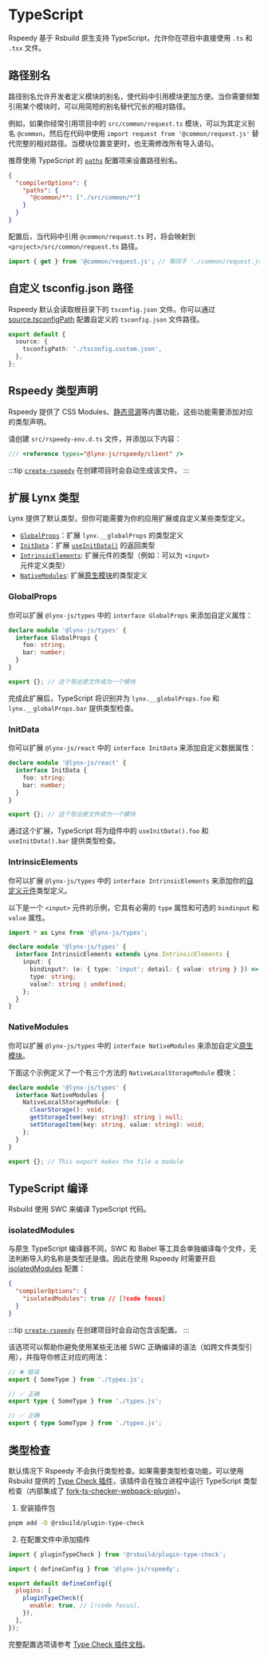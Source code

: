 # TypeScript

Rspeedy 基于 Rsbuild 原生支持 TypeScript，允许你在项目中直接使用 `.ts` 和 `.tsx` 文件。

## 路径别名

路径别名允许开发者定义模块的别名，使代码中引用模块更加方便。当你需要频繁引用某个模块时，可以用简短的别名替代冗长的相对路径。

例如，如果你经常引用项目中的 `src/common/request.ts` 模块，可以为其定义别名 `@common`，然后在代码中使用 `import request from '@common/request.js'` 替代完整的相对路径。当模块位置变更时，也无需修改所有导入语句。

推荐使用 TypeScript 的 [`paths`](https://www.typescriptlang.org/tsconfig/#paths) 配置项来设置路径别名。

```json title=tsconfig.json
{
  "compilerOptions": {
    "paths": {
      "@common/*": ["./src/common/*"]
    }
  }
}
```

配置后，当代码中引用 `@common/request.ts` 时，将会映射到 `<project>/src/common/request.ts` 路径。

<!-- eslint-disable-next-line import/no-unresolved -->

```js
import { get } from '@common/request.js'; // 等同于 './common/request.js'
```

## 自定义 tsconfig.json 路径

Rspeedy 默认会读取根目录下的 `tsconfig.json` 文件。你可以通过 [source.tsconfigPath](../../api/rspeedy/rspeedy.source.tsconfigpath) 配置自定义的 `tsconfig.json` 文件路径。

```ts
export default {
  source: {
    tsconfigPath: './tsconfig.custom.json',
  },
};
```

## Rspeedy 类型声明

Rspeedy 提供了 CSS Modules、[静态资源](./assets.md)等内置功能，这些功能需要添加对应的类型声明。

请创建 `src/rspeedy-env.d.ts` 文件，并添加以下内容：

```typescript title=src/rspeedy-env.d.ts
/// <reference types="@lynx-js/rspeedy/client" />
```

:::tip
[`create-rspeedy`](https://npmjs.com/create-rspeedy) 在创建项目时会自动生成该文件。
:::

## 扩展 Lynx 类型

Lynx 提供了默认类型，但你可能需要为你的应用扩展或自定义某些类型定义。

- [`GlobalProps`](#globalprops)：扩展 `lynx.__globalProps` 的类型定义
- [`InitData`](#initdata)：扩展 [`useInitData()`](/api/react/Function.useInitData.mdx) 的返回类型
- [`IntrinsicElements`](#intrinsicelements): 扩展元件的类型（例如：可以为 `<input>` 元件定义类型）
- [`NativeModules`](#nativemodules): 扩展[原生模块](/guide/use-native-modules.mdx)的类型定义

### GlobalProps

你可以扩展 `@lynx-js/types` 中的 `interface GlobalProps` 来添加自定义属性：

```ts title="src/global-props.d.ts"
declare module '@lynx-js/types' {
  interface GlobalProps {
    foo: string;
    bar: number;
  }
}

export {}; // 这个导出使文件成为一个模块
```

完成此扩展后，TypeScript 将识别并为 `lynx.__globalProps.foo` 和 `lynx.__globalProps.bar` 提供类型检查。

### InitData

你可以扩展 `@lynx-js/react` 中的 `interface InitData` 来添加自定义数据属性：

```ts title="src/init-data.d.ts"
declare module '@lynx-js/react' {
  interface InitData {
    foo: string;
    bar: number;
  }
}

export {}; // 这个导出使文件成为一个模块
```

通过这个扩展，TypeScript 将为组件中的 `useInitData().foo` 和 `useInitData().bar` 提供类型检查。

### IntrinsicElements

你可以扩展 `@lynx-js/types` 中的 `interface IntrinsicElements` 来添加你的[自定义元件](/guide/custom-native-component.mdx)类型定义。

以下是一个 `<input>` 元件的示例，它具有必需的 `type` 属性和可选的 `bindinput` 和 `value` 属性。

```ts title="src/intrinsic-element.d.ts"
import * as Lynx from '@lynx-js/types';

declare module '@lynx-js/types' {
  interface IntrinsicElements extends Lynx.IntrinsicElements {
    input: {
      bindinput?: (e: { type: 'input'; detail: { value: string } }) => void;
      type: string;
      value?: string | undefined;
    };
  }
}
```

### NativeModules

你可以扩展 `@lynx-js/types` 中的 `interface NativeModules` 来添加自定义[原生模块](/guide/use-native-modules.mdx)。

下面这个示例定义了一个有三个方法的 `NativeLocalStorageModule` 模块：

```ts title="src/native-modules.d.ts"
declare module '@lynx-js/types' {
  interface NativeModules {
    NativeLocalStorageModule: {
      clearStorage(): void;
      getStorageItem(key: string): string | null;
      setStorageItem(key: string, value: string): void;
    };
  }
}

export {}; // This export makes the file a module
```

## TypeScript 编译

Rsbuild 使用 SWC 来编译 TypeScript 代码。

### isolatedModules

与原生 TypeScript 编译器不同，SWC 和 Babel 等工具会单独编译每个文件，无法判断导入的名称是类型还是值。因此在使用 Rspeedy 时需要开启 [isolatedModules](https://typescriptlang.org/tsconfig/#isolatedModules) 配置：

```json title="tsconfig.json"
{
  "compilerOptions": {
    "isolatedModules": true // [!code focus]
  }
}
```

:::tip
[`create-rspeedy`](https://npmjs.com/create-rspeedy) 在创建项目时会自动包含该配置。
:::

该选项可以帮助你避免使用某些无法被 SWC 正确编译的语法（如跨文件类型引用），并指导你修正对应的用法：

<!-- eslint-disable import/no-unresolved, import/export -->

```ts
// ❌ 错误
export { SomeType } from './types.js';

// ✅ 正确
export type { SomeType } from './types.js';

// ✅ 正确
export { type SomeType } from './types.js';
```

## 类型检查

默认情况下 Rspeedy 不会执行类型检查。如果需要类型检查功能，可以使用 Rsbuild 提供的 [Type Check 插件](https://rsbuild.rs/zh/guide/basic/typescript#%E7%B1%BB%E5%9E%8B%E6%A3%80%E6%9F%A5)，该插件会在独立进程中运行 TypeScript 类型检查（内部集成了 [fork-ts-checker-webpack-plugin](https://github.com/TypeStrong/fork-ts-checker-webpack-plugin)）。

1. 安装插件包

```bash
pnpm add -D @rsbuild/plugin-type-check
```

2. 在配置文件中添加插件

```js title=lynx.config.ts
import { pluginTypeCheck } from '@rsbuild/plugin-type-check';

import { defineConfig } from '@lynx-js/rspeedy';

export default defineConfig({
  plugins: [
    pluginTypeCheck({
      enable: true, // [!code focus],
    }),
  ],
});
```

完整配置选项请参考 [Type Check 插件文档](https://rsbuild.rs/zh/guide/basic/typescript#%E7%B1%BB%E5%9E%8B%E6%A3%80%E6%9F%A5)。
